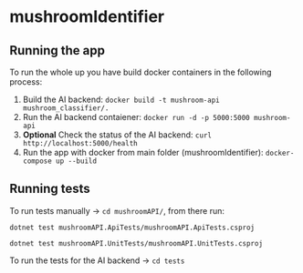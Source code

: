 # mushroomIdentifier

## Running the app

To run the whole up you have build docker containers in the following process:

1. Build the AI backend:
 `docker build -t mushroom-api mushroom_classifier/.`
2. Run the AI backend contaiener:
 `docker run -d -p 5000:5000 mushroom-api`
3. **Optional** Check the status of the AI backend:
 `curl http://localhost:5000/health` 
4. Run the app with docker from main folder (mushroomIdentifier):
 `docker-compose up --build`

## Running tests

To run tests manually -> `cd mushroomAPI/`, from there run:

`dotnet test mushroomAPI.ApiTests/mushroomAPI.ApiTests.csproj`

`dotnet test mushroomAPI.UnitTests/mushroomAPI.UnitTests.csproj`

To run the tests for the AI backend -> `cd tests`
